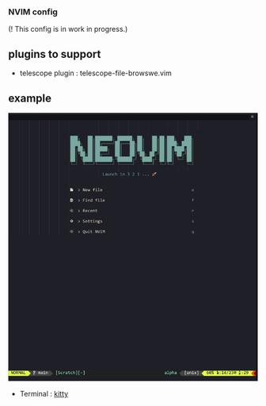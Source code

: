 ### NVIM config 
(! This config is in work in progress.) 

## plugins to support
- telescope plugin : telescope-file-browswe.vim 


## example
![STARTUP](images/neovimconfig.png)
- Terminal : [kitty](https://sw.kovidgoyal.net/kitty/)
